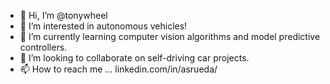 - 👋 Hi, I’m @tonywheel
- 👀 I’m interested in autonomous vehicles!
- 🌱 I’m currently learning computer vision algorithms and model predictive controllers.
- 💞️ I’m looking to collaborate on self-driving car projects.
- 📫 How to reach me ... linkedin.com/in/asrueda/

<!---
tonywheel/tonywheel is a ✨ special ✨ repository because its `README.md` (this file) appears on your GitHub profile.
You can click the Preview link to take a look at your changes.
--->

